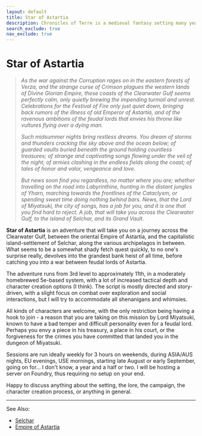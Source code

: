 ```yaml
---
layout: default
title: Star of Astartia
description: Chronicles of Terre is a medieval fantasy setting many years in the writing.
search_exclude: true
nav_exclude: true
---
```


# Star of Astartia


> *As the war against the Corruption rages on in the eastern forests of Verza, and the strange curse of Crimson plagues the western lands of Divine Glorian Empire, these coasts of the Clearwater Gulf seems perfectly calm, only quietly brewing the impending turmoil and unrest. Celebrations for the Festival of Fire only just quiet down, bringing back rumors of the illness of old Emperor of Astartia, and of the ravenous ambitions of the feudal lords that envies his throne like vultures flying over a dying man.*
> 
> *Such midsummer nights bring restless dreams. You dream of storms and thunders cracking the sky above and the ocean below; of guarded vaults buried beneath the ground holding countless treasures; of strange and captivating songs flowing under the veil of the night; of armies clashing in the endless fields along the coast; of tales of honor and valor, vengeance and love.*
> 
> *But news soon find you regardless, no matter where you are; whether travelling on the road into Labyrinthine, hunting in the distant jungles of Yharn, marching towards the frontlines of the Cataclysm, or spending sweet time doing nothing behind bars. News, that the Lord of Miyatsuki, the city of songs, has a job for you, and it is one that you find hard to reject. A job, that will take you across the Clearwater Gulf, to the island of Selchar, and its Grand Vault.*

**Star of Astartia** is an adventure that will take you on a journey across the Clearwater Gulf, between the oriental Empire of Astartia, and the capitalistic island-settlement of Selchar, along the various archipelagos in between. What seems to be a somewhat shady fetch quest quickly, to no one's surprise really, devolves into the grandest bank heist of all time, before catching you into a war between feudal lords of Astartia.

The adventure runs from 3rd level to approximately 11th, in a moderately homebrewed 5e-based system, with a lot of increased tactical depth and character creation options (I think). The script is mostly directed and story-driven, with a slight focus on combat over exploration and social interactions, but I will try to accommodate all shenanigans and whimsies. 

All kinds of characters are welcome, with the only restriction being having a hook to join - a reason that you are taking on this mission by Lord Miyatsuki, known to have a bad temper and difficult personality even for a feudal lord. Perhaps you envy a piece in his treasury, a place in his court, or the forgiveness for the crimes you have committed that landed you in the dungeon of Miyatsuki.

Sessions are run ideally weekly for 3 hours on weekends, during ASIA/AUS nights, EU evenings, USE mornings, starting late August or early September, going on for... I don't know, a year and a half or two. I will be hosting a server on Foundry, thus requiring no setup on your end. 

Happy to discuss anything about the setting, the lore, the campaign, the character creation process, or anything in general.

* * *

See Also:
- [Selchar](../../region/others/Selchar)
- [Empire of Astartia](../../region/Astartia)
